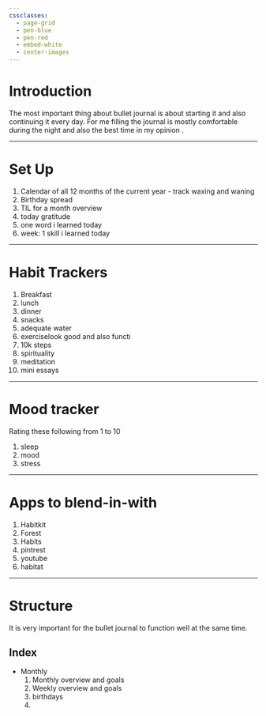 ```yaml
---
cssclasses:
  - page-grid
  - pen-blue
  - pen-red
  - embed-white
  - center-images
---
```

# Introduction
The most important thing about bullet journal is about starting it and also continuing it every day. For me filling the journal is mostly comfortable during the night and also the best time in my opinion .

---
# Set Up
1. Calendar of all 12 months of the current year - track waxing and waning
2. Birthday spread
3. TIL for a month overview
4. today gratitude
5. one word i learned today
6. week: 1 skill i learned today

---
# Habit Trackers
1. Breakfast
2. lunch 
3. dinner
4. snacks
5. adequate water
6. exerciselook good and also functi
7. 10k steps
8. spirituality
9. meditation
10. mini essays
---
# Mood tracker
Rating these following from 1 to 10
1. sleep
2. mood
3. stress
---
# Apps to blend-in-with
1. Habitkit
2. Forest
3. Habits
4. pintrest
5. youtube
6. habitat
---
# Structure
It is very important for the bullet journal to function well at the same time.
## Index
* Monthly
	1. Monthly overview and goals
	2. Weekly overview and goals
	3. birthdays 
	4. 
	